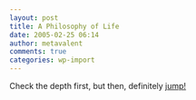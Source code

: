 ```yaml
---
layout: post
title: A Philosophy of Life
date: 2005-02-25 06:14
author: metavalent
comments: true
categories: wp-import
---
```

Check the depth first, but then, definitely <a href="http://story.news.yahoo.com/news?g=photos_highlight_fp&amp;a=&amp;tmpl=sl&amp;ns=0&amp;l=1&amp;e=1&amp;a=0&amp;printer=">jump!</a>

